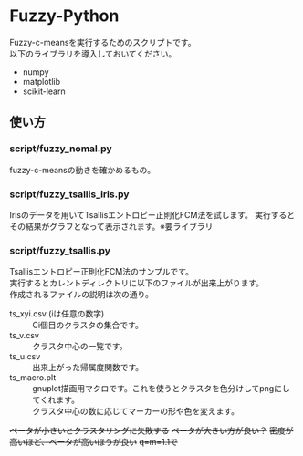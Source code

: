 Fuzzy-Python
=============================
Fuzzy-c-meansを実行するためのスクリプトです。  
以下のライブラリを導入しておいてください。
* numpy
* matplotlib
* scikit-learn

使い方
-----

### script/fuzzy_nomal.py ###
fuzzy-c-meansの動きを確かめるもの。

### script/fuzzy_tsallis_iris.py ###
Irisのデータを用いてTsallisエントロピー正則化FCM法を試します。 
実行するとその結果がグラフとなって表示されます。※要ライブラリ


### script/fuzzy_tsallis.py ###
Tsallisエントロピー正則化FCM法のサンプルです。  
実行するとカレントディレクトリに以下のファイルが出来上がります。  
作成されるファイルの説明は次の通り。
<dl> 
	<dt>ts_xyi.csv (iは任意の数字)</dt>
	<dd>Ci個目のクラスタの集合です。</dd>
	<dt>ts_v.csv</dt>
	<dd>クラスタ中心の一覧です。</dd>
	<dt>ts_u.csv</dt>
	<dd>出来上がった帰属度関数です。</dd>
	<dt>ts_macro.plt</dt>
	<dd>
	gnuplot描画用マクロです。これを使うとクラスタを色分けしてpngにしてくれます。<BR>
	クラスタ中心の数に応じてマーカーの形や色を変えます。
	</dd>
</dl>

<dl>
	<s>ベータが小さいとクラスタリングに失敗する</s>
	<s>ベータが大きい方が良い？</s>
	<s>密度が高いほど、ベータが高いほうが良い</s>
	<s>q=m=1.1で</s>
</dl>
